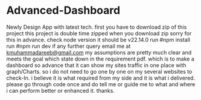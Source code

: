 # Advanced-Dashboard
Newly Design App with latest tech.
first you have to download zip of this project
this project is double time zipped when you download zip sorry for this in advance.
check node version it should be v22.14.0
run #npm install
run #npm run dev
if any further query email me at kmuhammadareeb@gmail.com
my assumptions are pretty much clear and meets the goal which state down in the requirement pdf.
which is to make a dashboard so advance that it can show my sites traffic in one place with graph/Charts.
so i do not need to go one by one on my several websites to check-In.
i believe it is what required from my side and it is what i delivered.
please go through code once and do tell me or guide me to what and where i can perform better or enhanced it.
thanks.
